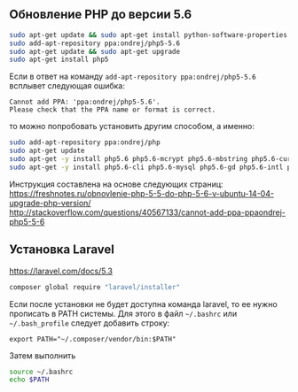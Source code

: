 Обновление PHP до версии 5.6
----------------------------

```bash
sudo apt-get update && sudo apt-get install python-software-properties
sudo add-apt-repository ppa:ondrej/php5-5.6
sudo apt-get update && sudo apt-get upgrade
sudo apt-get install php5
```

Если в ответ на команду `add-apt-repository ppa:ondrej/php5-5.6` всплывет следующая ошибка:

```
Cannot add PPA: 'ppa:ondrej/php5-5.6'.
Please check that the PPA name or format is correct.
```

то можно попробовать установить другим способом, а именно:

```bash
sudo add-apt-repository ppa:ondrej/php
sudo apt-get update
sudo apt-get -y install php5.6 php5.6-mcrypt php5.6-mbstring php5.6-curl libapache2-mod-php5.6 
sudo apt-get -y install php5.6-cli php5.6-mysql php5.6-gd php5.6-intl php5.6-xsl php5.6-zip
```

Инструкция составлена на основе следующих страниц:  
https://freshnotes.ru/obnovlenie-php-5-5-do-php-5-6-v-ubuntu-14-04-upgrade-php-version/  
http://stackoverflow.com/questions/40567133/cannot-add-ppa-ppaondrej-php5-5-6


Установка Laravel
----------------

https://laravel.com/docs/5.3

```bash
composer global require "laravel/installer"
```

Если после установки не будет доступна команда laravel, то ее нужно прописать в PATH системы.
Для этого в файл `~/.bashrc` или `~/.bash_profile` следует добавить строку:

```
export PATH="~/.composer/vendor/bin:$PATH" 
```

Затем выполнить

```bash
source ~/.bashrc
echo $PATH
```


